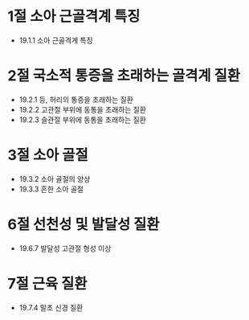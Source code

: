 # 1절 소아 근골격계 특징
- 19.1.1 소아 근골격계 특징
# 2절 국소적 통증을 초래하는 골격계 질환
- 19.2.1 등, 허리의 통증을 초래하는 질환
- 19.2.2 고관절 부위에 동통을 초래하는 질환
- 19.2.3 슬관절 부위에 동통을 초래하는 질환
# 3절 소아 골절
- 19.3.2 소아 골절의 양상
- 19.3.3 흔한 소아 골절
# 6절 선천성 및 발달성 질환
- 19.6.7 발달성 고관절 형성 이상
# 7절 근육 질환
- 19.7.4 말초 신경 질환
